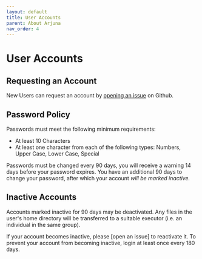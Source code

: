 ```yaml
---
layout: default
title: User Accounts
parent: About Arjuna
nav_order: 4
---
```


# User Accounts

## Requesting an Account

New Users can request an account by [opening an issue] on Github.

[opening an issue]: https://github.com/ArjunaCluster/ArjunaUsers/issues/


## Password Policy

Passwords must meet the following minimum requirements:

- At least 10 Characters
- At least one character from each of the following types: Numbers, Upper Case, Lower Case, Special

Passwords must be changed every 90 days, you will receive a warning 14 days before
your password expires. You have an additional 90 days to change your password, after
which your account *will be marked inactive.*

## Inactive Accounts

Accounts marked inactive for 90 days may be deactivated. Any files in the user's
home directory will be transferred to a suitable executor
(i.e. an individual in the same group).

If your account becomes inactive, please [open an issue] to reactivate it.
To prevent your account from becoming inactive, login at least once every 180 days.
